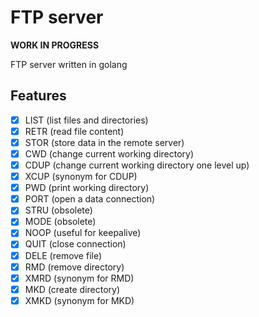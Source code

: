# FTP server

**WORK IN PROGRESS**

FTP server written in golang

## Features

- [x] LIST (list files and directories)
- [x] RETR (read file content)
- [x] STOR (store data in the remote server)
- [x] CWD (change current working directory)
- [x] CDUP (change current working directory one level up)
- [x] XCUP (synonym for CDUP)
- [x] PWD (print working directory)
- [x] PORT (open a data connection)
- [x] STRU (obsolete)
- [x] MODE (obsolete)
- [x] NOOP (useful for keepalive)
- [x] QUIT (close connection)
- [x] DELE (remove file)
- [x] RMD (remove directory)
- [x] XMRD (synonym for RMD)
- [x] MKD (create directory)
- [x] XMKD (synonym for MKD)